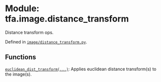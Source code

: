 <div itemscope itemtype="http://developers.google.com/ReferenceObject">
<meta itemprop="name" content="tfa.image.distance_transform" />
<meta itemprop="path" content="Stable" />
</div>

# Module: tfa.image.distance_transform

Distance transform ops.



Defined in [`image/distance_transform.py`](https://github.com/tensorflow/addons/tree/0.4-release/tensorflow_addons/image/distance_transform.py).

<!-- Placeholder for "Used in" -->


## Functions

[`euclidean_dist_transform(...)`](../../tfa/image/euclidean_dist_transform.md): Applies euclidean distance transform(s) to the image(s).

